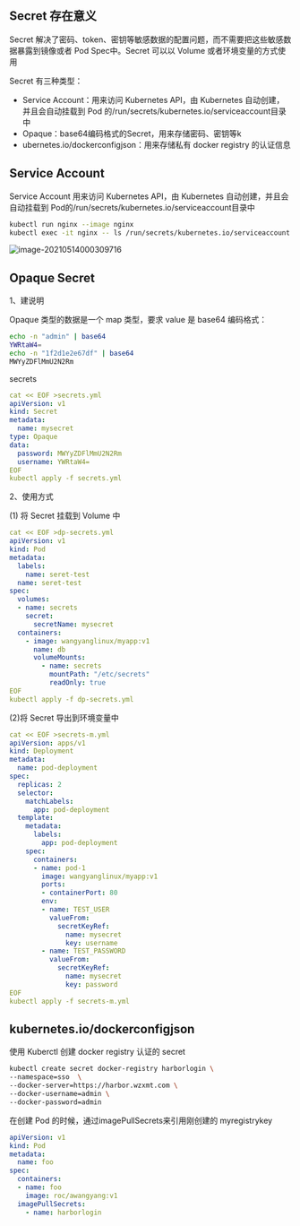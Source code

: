 ## Secret 存在意义

Secret 解决了密码、token、密钥等敏感数据的配置问题，而不需要把这些敏感数据暴露到镜像或者 Pod Spec中。Secret 可以以 Volume 或者环境变量的方式使用

Secret 有三种类型：

- Service Account：用来访问 Kubernetes API，由 Kubernetes 自动创建，并且会自动挂载到 Pod 的/run/secrets/kubernetes.io/serviceaccount目录中
- Opaque：base64编码格式的Secret，用来存储密码、密钥等k
- ubernetes.io/dockerconfigjson：用来存储私有 docker registry 的认证信息

## Service Account

Service Account 用来访问 Kubernetes API，由 Kubernetes 自动创建，并且会自动挂载到 Pod的/run/secrets/kubernetes.io/serviceaccount目录中

```bash
kubectl run nginx --image nginx
kubectl exec -it nginx -- ls /run/secrets/kubernetes.io/serviceaccount
```

![image-20210514000309716](../../AppData/Roaming/Typora/typora-user-images/image-20210514000309716.png)

## Opaque Secret

1、建说明

Opaque 类型的数据是一个 map 类型，要求 value 是 base64 编码格式：

```bash
echo -n "admin" | base64
YWRtaW4=
echo -n "1f2d1e2e67df" | base64
MWYyZDFlMmU2N2Rm
```

secrets

```yaml
cat << EOF >secrets.yml
apiVersion: v1
kind: Secret
metadata:  
  name: mysecret
type: Opaque
data:  
  password: MWYyZDFlMmU2N2Rm  
  username: YWRtaW4=
EOF
kubectl apply -f secrets.yml
```

2、使用方式

(1) 将 Secret 挂载到 Volume 中

```yaml
cat << EOF >dp-secrets.yml
apiVersion: v1
kind: Pod
metadata:  
  labels:    
    name: seret-test  
  name: seret-test
spec:  
  volumes:  
  - name: secrets    
    secret:      
      secretName: mysecret  
  containers:  
    - image: wangyanglinux/myapp:v1    
      name: db    
      volumeMounts:    
        - name: secrets      
          mountPath: "/etc/secrets"      
          readOnly: true
EOF
kubectl apply -f dp-secrets.yml
```

(2)将 Secret 导出到环境变量中

```yaml
cat << EOF >secrets-m.yml
apiVersion: apps/v1
kind: Deployment
metadata:  
  name: pod-deployment
spec:  
  replicas: 2
  selector:    
    matchLabels:      
      app: pod-deployment      
  template:    
    metadata:      
      labels:        
        app: pod-deployment    
    spec:      
      containers:      
      - name: pod-1        
        image: wangyanglinux/myapp:v1        
        ports:
        - containerPort: 80        
        env:        
        - name: TEST_USER          
          valueFrom:            
            secretKeyRef:              
              name: mysecret              
              key: username        
        - name: TEST_PASSWORD          
          valueFrom:            
            secretKeyRef:              
              name: mysecret              
              key: password
EOF
kubectl apply -f secrets-m.yml
```

## kubernetes.io/dockerconfigjson

使用 Kuberctl 创建 docker registry 认证的 secret

```bash
kubectl create secret docker-registry harborlogin \
--namespace=sso  \
--docker-server=https://harbor.wzxmt.com \
--docker-username=admin \
--docker-password=admin
```

在创建 Pod 的时候，通过imagePullSecrets来引用刚创建的 myregistrykey

```yaml
apiVersion: v1
kind: Pod
metadata:  
  name: foo
spec:  
  containers:    
  - name: foo      
    image: roc/awangyang:v1  
  imagePullSecrets:    
    - name: harborlogin
```
